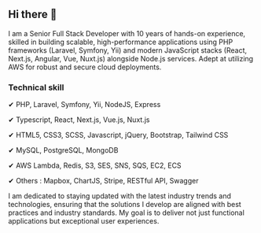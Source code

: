 ## Hi there 👋

I am a Senior Full Stack Developer with 10 years of hands-on experience, skilled in building scalable, high-performance applications using PHP frameworks (Laravel, Symfony, Yii) and modern JavaScript stacks (React, Next.js, Angular, Vue, Nuxt.js) alongside Node.js services. Adept at utilizing AWS for robust and secure cloud deployments.

### Technical skill
✔ PHP, Laravel, Symfony, Yii, NodeJS, Express

✔ Typescript, React, Next.js, Vue.js, Nuxt.js

✔ HTML5, CSS3, SCSS, Javascript, jQuery, Bootstrap, Tailwind CSS

✔ MySQL, PostgreSQL, MongoDB

✔ AWS Lambda, Redis, S3, SES, SNS, SQS, EC2, ECS

✔ Others : Mapbox, ChartJS, Stripe, RESTful API, Swagger


I am dedicated to staying updated with the latest industry trends and technologies, ensuring that the solutions I develop are aligned with best practices and industry standards. My goal is to deliver not just functional applications but exceptional user experiences.
